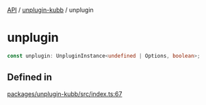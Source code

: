 [API](../../packages.md) / [unplugin-kubb](../index.md) / unplugin

# unplugin

```ts
const unplugin: UnpluginInstance<undefined | Options, boolean>;
```

## Defined in

[packages/unplugin-kubb/src/index.ts:67](https://github.com/kubb-project/kubb/blob/41d5fcbd23d143293d72542efcb650e62fa3a210/packages/unplugin-kubb/src/index.ts#L67)
